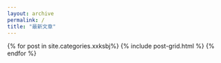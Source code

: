 ```yaml
---
layout: archive
permalink: /
title: "最新文章"
---
```


<div class="tiles">
{% for post in site.categories.xxksbj%}
	{% include post-grid.html %}
{% endfor %}
</div><!-- /.tiles -->
